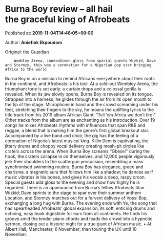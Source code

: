
# Burna Boy review – all hail the graceful king of Afrobeats

Published at: **2019-11-04T14:48:05+00:00**

Author: **Aniefiok Ekpoudom**

Original: [the Guardian](https://www.theguardian.com/music/2019/nov/04/burna-boy-review-wembley-arena-london)


        Wembley Arena, LondonGiven gloss from special guests Wizkid, Dave and Stormzy, this was a coronation for a Nigerian pop star bringing Africa to the world
      
Burna Boy is on a mission to remind Africans everywhere about their roots in the continent, and Afrobeats is his tool. At a sold-out Wembley Arena, the triumphant tone is set early: a curtain drops and a colossal gorilla is revealed. When its jaw slowly opens, Burna Boy is revealed on its tongue.
Strapped into a harness, he glides through the air from its open mouth to the tip of the stage. Microphone in hand and the crowd screaming under his feet, stretching their fingers to the sky, he moans the uplifting lyrics to the title track from his 2019 album African Giant: “Tell ’em Africa we don’t tire!”
Other tracks from the album are as enchanting as his introduction. Over 19 songs he mixes Afrobeats rhythms with influences that span R&B and reggae, a blend that is making him the genre’s first global breakout star. Accompanied by a live band and choir, the gig has the feeling of a coronation of Nigeria’s latest musical king.
Killin Dem is captivating, the jittery drums and choppy vocal delivery creating mosh-pit circles like craters across the arena. When Burna Boy screams “Gbese!” during the hook, the craters collapse in on themselves, and 12,000 people vigorously jerk their shoulders to the scattergun percussion, resembling a mass synchronised swimming routine. Burna Boy has elegance, grace and charisma, a magnetic aura that follows him like a shadow; he dances as if music vibrates in his bones, and gives his vocals a deep, raspy croon.
Special guests add gloss to the evening and show how highly he is regarded. There is an appearance from Burna’s fellow Afrobeats titan Wizkid; Dave sprints to the stage to spar over their summer anthem Location, and Stormzy marches out for a fervent delivery of Vossi Bop, exchanging a long hug with Burna. The evening ends with Ye, the song that has spearheaded Afrobeats’ global expansion, its soft, enticing drums and echoing, easy hook digestible for ears from all continents. He finds his groove amid the tender piano chords and leads the crowd into a hypnotic sermon, closing out a historic night for a true giant of African music.
• At Albert Hall, Manchester, 6 November; then touring the UK until 10 November.
